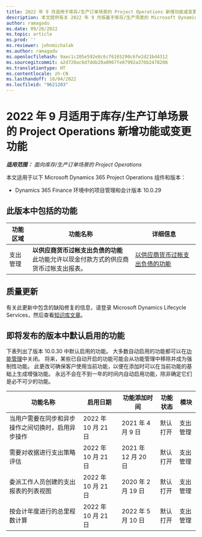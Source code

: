 ```yaml
---
title: 2022 年 9 月适用于库存/生产订单场景的 Project Operations 新增功能或变更功能
description: 本文提供有关 2022 年 9 月版基于库存/生产场景的 Microsoft Dynamics 365 Project Operations 中可用的质量更新的信息。
author: ramagadu
ms.date: 09/28/2022
ms.topic: article
ms.prod: ''
ms.reviewer: johnmichalak
ms.author: ramagadu
ms.openlocfilehash: 9aec1c205e592e8c6cf6165290c6fe2d21bd4312
ms.sourcegitcommit: a2d720ac6d7ddb20a0967fe87992a376b2478208
ms.translationtype: HT
ms.contentlocale: zh-CN
ms.lasthandoff: 10/04/2022
ms.locfileid: "9621203"
---
```

# <a name="whats-new-or-changed-in-project-operations-september-2022-for-stockedproduction-based-scenarios"></a>2022 年 9 月适用于库存/生产订单场景的 Project Operations 新增功能或变更功能

_**适用范围：** 面向库存/生产订单场景的 Project Operations_

本文适用于以下 Microsoft Dynamics 365 Project Operations 组件和版本：

- Dynamics 365 Finance 环境中的项目管理和会计版本 10.0.29

## <a name="features-included-in-this-release"></a>此版本中包括的功能

| 功能区域 | 功能名称 | 详细信息 |
| --- | --- | --- |
| 支出管理 | **以供应商货币过帐支出负债的功能**<br>此功能允许以现金付款方式的供应商货币过帐支出报表。 | [以供应商货币过帐支出负债的功能](/dynamics365/project-operations/expense/posting-expense-reports#enable-the-ability-to-post-expense-liability-in-vendor-currency-for-cash-payment-method-feature) |

## <a name="quality-updates"></a>质量更新

有关此更新中包含的缺陷修复的信息，请登录 Microsoft Dynamics Lifecycle Services，然后查看[知识库文章](https://fix.lcs.dynamics.com/Issue/Details?bugId=726559)。

## <a name="features-turned-on-by-default-in-upcoming-release"></a>即将发布的版本中默认启用的功能

下表列出了版本 10.0.30 中默认启用的功能。 大多数自动启用的功能都可以在[功能管理](/dynamics365/fin-ops-core/fin-ops/get-started/feature-management/feature-management-overview)中关闭。 将来，某些已自动开启的功能可能会从功能管理中移除并成为强制性功能。 此更改可确保客户使用当前功能，以便在添加时可以在当前功能的基础上生成增强功能。 永远不会在不到一年的时间内自动启用功能，除非确定它们是必不可少的功能。

| 功能名称 | 启用日期 | 功能添加时间 | 功能状态 | 模块 |
| --- | --- | --- |--- |--- |
| 当用户需要在同步和异步操作之间切换时，启用异步操作 | 2022 年 10 月 21 日 | 2021 年 4 月 9 日 | 默认打开 | 支出管理 |
| 需要对收据进行支出策略评估 | 2022 年 10 月 21 日 | 2021 年 12 月 20 日 | 默认打开 | 支出管理 |
| 委派工作人员创建的支出报表的列表视图 | 2022 年 10 月 21 日 | 2020 年 2 月 19 日 | 默认打开 | 支出管理 |
| 按会计年度进行的总里程数计算 | 2022 年 10 月 21 日 | 2022 年 5 月 10 日 | 默认打开 | 支出管理 |
